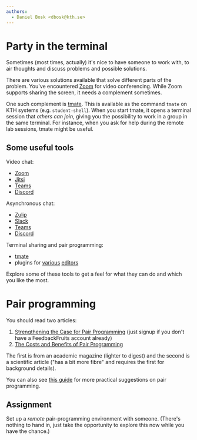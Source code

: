 ```yaml
---
authors:
  - Daniel Bosk <dbosk@kth.se>
---
```


# Party in the terminal

Sometimes (most times, actually) it's nice to have someone to work with, to air 
thoughts and discuss problems and possible solutions.

There are various solutions available that solve different parts of the 
problem. You've encountered [Zoom][zoom] for video conferencing. While Zoom 
supports sharing the screen, it needs a complement sometimes.

One such complement is [tmate][tmate]. This is available as the command `tmate` 
on KTH systems (e.g. `student-shell`). When you start tmate, it opens a 
terminal session that *others can join*, giving you the possibility to work in 
a group in the same terminal. For instance, when you ask for help during the 
remote lab sessions, tmate might be useful.

## Some useful tools

Video chat:

 - [Zoom][zoom]
 - [Jitsi][jitsi]
 - [Teams][teams]
 - [Discord][discord]

Asynchronous chat:

 - [Zulip][zulip]
 - [Slack][slack]
 - [Teams][teams]
 - [Discord][discord]

Terminal sharing and pair programming:

 - [tmate][tmate]
 - plugins for [various][pairprog1] [editors][pairprog2]

Explore some of these tools to get a feel for what they can do and which you 
like the most.

[zoom]: https://kth-se.zoom.us
[jitsi]: https://meet.jit.si/
[teams]: https://teams.microsoft.com/start
[discord]: https://discord.com
[zulip]: https://zulipchat.com
[slack]: https://slack.com
[tmate]: https://tmate.io
[pairprog1]: https://www.microverse.org/blog/how-remote-pair-programming-works-and-why-it-can-change-your-life
[pairprog2]: https://www.sitepoint.com/collaborative-coding-tools-for-remote-pair-programming/


# Pair programming

You should read two articles:

  1. [Strengthening the Case for Pair Programming][pairprog-magazine] (just 
     signup if you don't have a FeedbackFruits account already)
  2. [The Costs and Benefits of Pair Programming][pairprog-benefits]

The first is from an academic magazine (lighter to digest) and the second is a 
scientific article ("has a bit more fibre" and requires the first for 
background details).

[pairprog-magazine]: https://eu.feedbackfruits.com/courses/activity-course/1a3d3978-afbe-43d2-9d4a-216c3f21efe9
[pairprog-benefits]: https://eu.feedbackfruits.com/courses/activity-course/73587dce-a191-44ad-8b60-e1ae2744963b

You can also see [this guide][pairprog3] for more practical suggestions on pair 
programming.

[pairprog3]: https://gist.github.com/rouzbeh84/4bafc9fe4fe02edf506d11997c4674b0

## Assignment

Set up a *remote* pair-programming environment with someone. (There's nothing 
to hand in, just take the opportunity to explore this now while you have the 
chance.)


